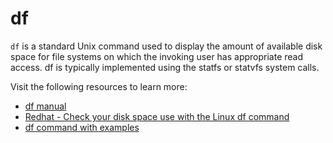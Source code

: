 # df

`df` is a standard Unix command used to display the amount of available disk space for file systems on which the invoking user has appropriate read access. df is typically implemented using the statfs or statvfs system calls.

Visit the following resources to learn more:

- [df manual](https://man7.org/linux/man-pages/man1/df.1.html)
- [Redhat - Check your disk space use with the Linux df command](https://www.redhat.com/sysadmin/Linux-df-command)
- [df command with examples](https://www.geeksforgeeks.org/df-command-linux-examples/)
